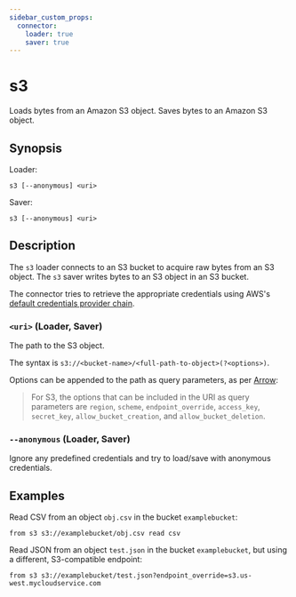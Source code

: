 ```yaml
---
sidebar_custom_props:
  connector:
    loader: true
    saver: true
---
```


# s3

Loads bytes from an Amazon S3 object. Saves bytes to an Amazon S3 object.

## Synopsis

Loader:

```
s3 [--anonymous] <uri>
```

Saver:

```
s3 [--anonymous] <uri>
```

## Description

The `s3` loader connects to an S3 bucket to acquire raw bytes from an S3
object. The `s3` saver writes bytes to an S3 object in an S3 bucket.

The connector tries to retrieve the appropriate credentials using AWS's
[default credentials provider
chain](https://docs.aws.amazon.com/sdk-for-java/latest/developer-guide/credentials-chain.html).

### `<uri>` (Loader, Saver)

The path to the S3 object.

The syntax is
`s3://<bucket-name>/<full-path-to-object>(?<options>)`.

Options can be appended to the path as query parameters, as per
[Arrow](https://arrow.apache.org/docs/r/articles/fs.html#connecting-directly-with-a-uri):

> For S3, the options that can be included in the URI as query parameters are
`region`, `scheme`, `endpoint_override`, `access_key`, `secret_key`,
`allow_bucket_creation`, and `allow_bucket_deletion`.

### `--anonymous` (Loader, Saver)

Ignore any predefined credentials and try to load/save with anonymous
credentials.

## Examples

Read CSV from an object `obj.csv` in the bucket `examplebucket`:

```
from s3 s3://examplebucket/obj.csv read csv
```

Read JSON from an object `test.json` in the bucket `examplebucket`, but using a
different, S3-compatible endpoint:

```
from s3 s3://examplebucket/test.json?endpoint_override=s3.us-west.mycloudservice.com
```

